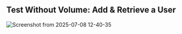  Test Without Volume: Add & Retrieve a User
--------------------------------------------------------------

![Screenshot from 2025-07-08 12-40-35](https://github.com/user-attachments/assets/d9a39c86-9dbf-41e8-9ccb-0d173e99ab62)
